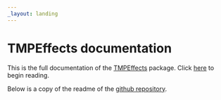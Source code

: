 ```yaml
---
_layout: landing
---
```


# TMPEffects documentation

This is the full documentation of the [TMPEffects](https://github.com/Luca3317/TMPEffects) package.
Click [here](docs/introduction.md) to begin reading. 

Below is a copy of the readme of the [github repository](https://github.com/Luca3317/TMPEffects).



